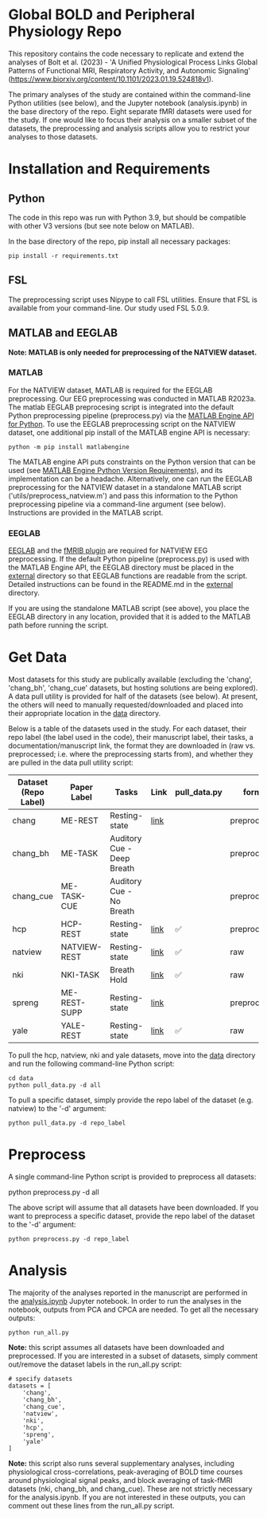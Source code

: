# Global BOLD and Peripheral Physiology Repo
This repository contains the code necessary to replicate and extend the analyses of Bolt et al. (2023) - 'A Unified Physiological Process Links Global Patterns of Functional MRI, Respiratory Activity, and Autonomic Signaling' (https://www.biorxiv.org/content/10.1101/2023.01.19.524818v1). 

The primary analyses of the study are contained within the command-line Python utilities (see below), and the Jupyter notebook (analysis.ipynb) in the base directory of the repo. Eight separate fMRI datasets were used for the study. If one would like to focus their analysis on a smaller subset of the datasets, the preprocessing and analysis scripts allow you to restrict your analyses to those datasets. 


# Installation and Requirements

## Python  
The code in this repo was run with Python 3.9, but should be compatible with other V3 versions (but see note below on MATLAB). 

In the base directory of the repo, pip install all necessary packages:
```
pip install -r requirements.txt
```

## FSL
The preprocessing script uses Nipype to call FSL utilities. Ensure that FSL is available from your command-line. Our study used FSL 5.0.9.

## MATLAB and EEGLAB

**Note: MATLAB is only needed for preprocessing of the NATVIEW dataset.**

### MATLAB
For the NATVIEW dataset, MATLAB is required for the EEGLAB preprocessing. Our EEG preprocessing was conducted in MATLAB R2023a. The matlab EEGLAB preprocesing script is integrated into the default Python preprocessing pipeline (preprocess.py) via the [MATLAB Engine API for Python](https://www.mathworks.com/help/matlab/matlab_external/install-the-matlab-engine-for-python.html). To use the EEGLAB preprocessing script on the NATVIEW dataset, one additional pip install of the MATLAB engine API is necessary:

```
python -m pip install matlabengine
```

The MATLAB engine API puts constraints on the Python version that can be used (see [MATLAB Engine Python Version Requirements](https://www.mathworks.com/support/requirements/python-compatibility.html)), and its implementation can be a headache. Alternatively, one can run the EEGLAB preprocessing for the NATVIEW dataset in a standalone MATLAB script ('utils/preprocess_natview.m') and pass this information to the Python preprocessing pipeline via a command-line argument (see below). Instructions are provided in the MATLAB script.

### EEGLAB
[EEGLAB](https://github.com/sccn/eeglab) and the [fMRIB plugin](https://github.com/sccn/fMRIb) are required for NATVIEW EEG preprocessing. If the default Python pipeline (preprocess.py) is used with the MATLAB Engine API, the EEGLAB directory must be placed in the [external](external/) directory so that EEGLAB functions are readable from the script. Detailed instructions can be found in the README.md in the [external](external/) directory.

If you are using the standalone MATLAB script (see above), you place the EEGLAB directory in any location, provided that it is added to the MATLAB path before running the script.

# Get Data
Most datasets for this study are publically available (excluding the 'chang', 'chang_bh', 'chang_cue' datasets, but hosting solutions are being explored). A data pull utility is provided for half of the datasets (see below). At present, the others will need to manually requested/downloaded and placed into their appropriate location in the [data](data/) directory. 

Below is a table of the datasets used in the study. For each dataset, their repo label (the label used in the code), their manuscript label, their tasks, a documentation/manuscript link, the format they are downloaded in (raw vs. preprocessed; i.e. where the preprocessing starts from), and whether they are pulled in the data pull utility script:


| Dataset (Repo Label) | Paper Label  | Tasks                      | Link                                                               | pull_data.py       | format       |
| -------------------- | ------------ | -------------------------- | ------------------------------------------------------------------ | ------------------ | ------------ |
|        chang         | ME-REST      | Resting-state              | [link](https://elifesciences.org/articles/62376)                   |                    | preprocessed |
|        chang_bh      | ME-TASK      | Auditory Cue - Deep Breath |                                                                    |                    | preprocessed |
|        chang_cue     | ME-TASK-CUE  | Auditory Cue - No Breath   |                                                                    |                    | preprocessed |
|        hcp           | HCP-REST     | Resting-state              | [link](https://www.humanconnectome.org/study/hcp-young-adult)      | :white_check_mark: | preprocessed |
|        natview       | NATVIEW-REST | Resting-state              | [link](https://www.biorxiv.org/content/10.1101/2022.11.23.517540v1)| :white_check_mark: | raw          |
|        nki           | NKI-TASK     | Breath Hold                | [link](http://fcon_1000.projects.nitrc.org/indi/enhanced/)         | :white_check_mark: | raw          |
|        spreng        | ME-REST-SUPP | Resting-state              | [link](https://openneuro.org/datasets/ds003592/versions/1.0.13)    |                    | preprocessed |
|        yale          | YALE-REST    | Resting-state              | [link](https://openneuro.org/datasets/ds003673/versions/2.0.1)     | :white_check_mark: | raw          |

To pull the hcp, natview, nki and yale datasets, move into the [data](data/) directory and run the following command-line Python script:

```
cd data
python pull_data.py -d all
```

To pull a specific dataset, simply provide the repo label of the dataset (e.g. natview) to the '-d' argument:

```
python pull_data.py -d repo_label
```

# Preprocess
A single command-line Python script is provided to preprocess all datasets:

python preprocess.py -d all

The above script will assume that all datasets have been downloaded. If you want to preprocess a specific dataset, provide the repo label of the dataset to the '-d' argument:

```
python preprocess.py -d repo_label
```

# Analysis
The majority of the analyses reported in the manuscript are performed in the [analysis.ipynb](analysis.ipynb) Jupyter notebook. In order to run the analyses in the notebook, outputs from PCA and CPCA are needed. To get all the necessary outputs:

```
python run_all.py
```
**Note:** this script assumes all datasets have been downloaded and preprocessed. If you are interested in a subset of datasets, simply comment out/remove the dataset labels in the run_all.py script:
```
# specify datasets
datasets = [
	'chang', 
	'chang_bh', 
	'chang_cue', 
	'natview',
	'nki', 
	'hcp', 
	'spreng', 
	'yale'
]
```

**Note:** this script also runs several supplementary analyses, including physiological cross-correlations, peak-averaging of BOLD time courses around physiological signal peaks, and block averaging of task-fMRI datasets (nki, chang_bh, and chang_cue). These are not strictly necessary for the analysis.ipynb. If you are not interested in these outputs, you can comment out these lines from the run_all.py script.


